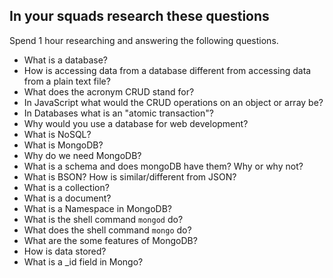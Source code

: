 ## In your squads research these questions

Spend 1 hour researching and answering the following questions.

- What is a database?
- How is accessing data from a database different from accessing data from a plain text file?
- What does the acronym CRUD stand for? 
- In JavaScript what would the CRUD operations on an object or array be?
- In Databases what is an "atomic transaction"?
- Why would you use a database for web development?
- What is NoSQL?
- What is MongoDB?
- Why do we need MongoDB?
- What is a schema and does mongoDB have them? Why or why not?
- What is BSON? How is similar/different from JSON?
- What is a collection?
- What is a document?
- What is a Namespace in MongoDB?
- What is the shell command `mongod` do?
- What does the shell command `mongo` do?
- What are the some features of MongoDB?
- How is data stored?
- What is a _id field in Mongo?


